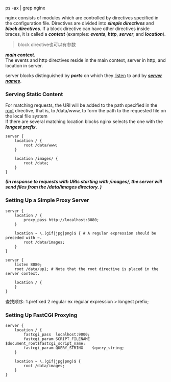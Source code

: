 ps -ax | grep nginx

nginx consists of modules which are controlled by directives specified in the configuration file. 
Directives are divided into ***simple directives*** and ***block directives***.
If a block directive can have other directives inside braces, it is called a ***context*** (examples: ***events***, ***http***, ***server***, and ***location***).
>block directive也可以有参数

***main context***.    
The events and http directives reside in the main context, server in http, and location in server.

server blocks distinguished by ***ports*** on which they [listen]() to and by [***server names***]().

### Serving Static Content
For matching requests, the URI will be added to the path specified in the [root](http://nginx.org/en/docs/http/ngx_http_core_module.html#root) directive, 
that is, to /data/www, to form the path to the requested file on the local file system   
If there are several matching location blocks nginx selects the one with the ***longest prefix***.   
```
server {
    location / {
        root /data/www;
    }

    location /images/ {
        root /data;
    }
}
```   
***(In response to requests with URIs starting with /images/, the server will send files from the /data/images directory. )***

### Setting Up a Simple Proxy Server
```
server {
    location / {
        proxy_pass http://localhost:8080;
    }

    location ~ \.(gif|jpg|png)$ { # A regular expression should be preceded with ~.
        root /data/images;
    }
}

server {
    listen 8080;
    root /data/up1; # Note that the root directive is placed in the server context.

    location / {
    }
}
```
查找顺序: 1.prefixed 2 regular ex
regular expression > longest prefix;

### Setting Up FastCGI Proxying
```
server {
    location / {
        fastcgi_pass  localhost:9000;
        fastcgi_param SCRIPT_FILENAME $document_root$fastcgi_script_name;
        fastcgi_param QUERY_STRING    $query_string;
    }

    location ~ \.(gif|jpg|png)$ {
        root /data/images;
    }
}
```
